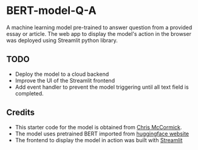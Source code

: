 # BERT-model-Q-A
A machine learning model pre-trained to answer question from a provided essay or article. The web app to display the model's action in the browser was deployed using Streamlit python library.

## TODO

- Deploy the model to a cloud backend
- Improve the UI of the Streamlit frontend
- Add event handler to prevent the model triggering until all text field is completed.

## Credits
- This starter code for the model is obtained from [Chris McCormick](https://mccormickml.com/2020/03/10/question-answering-with-a-fine-tuned-BERT/).
- The model uses pretrained BERT imported from [huggingface website](https://huggingface.co/bert-large-uncased-whole-word-masking-finetuned-squad?text=Where+do+I+live%3F)
- The frontend to display the model in action was built with [Streamlit](https://www.streamlit.io/)